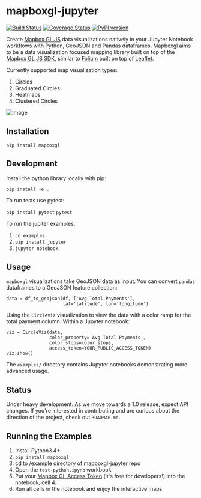 # mapboxgl-jupyter

[![Build Status](https://travis-ci.org/mapbox/mapboxgl-jupyter.svg?branch=master)](https://travis-ci.org/mapbox/mapboxgl-jupyter)
[![Coverage Status](https://coveralls.io/repos/github/mapbox/mapboxgl-jupyter/badge.svg?branch=master)](https://coveralls.io/github/mapbox/mapboxgl-jupyter?branch=master)
[![PyPI version](https://badge.fury.io/py/mapboxgl.svg)](https://badge.fury.io/py/mapboxgl)

Create [Mapbox GL JS](https://www.mapbox.com/mapbox-gl-js/api/) data visualizations natively in your Jupyter Notebook workflows with Python, GeoJSON and Pandas dataframes.  Mapboxgl aims to be a data visualization focused mapping library built on top of the [Mapbox GL JS SDK](https://www.mapbox.com/mapbox-gl-js/api/), similar to [Folium](https://github.com/python-visualization/folium) built on top of [Leaflet](http://leafletjs.com/).

Currently supported map visualization types:

1. Circles
2. Graduated Circles
3. Heatmaps
4. Clustered Circles


![image](https://raw.githubusercontent.com/mapbox/mapboxgl-jupyter/master/examples/screenshot.png)


## Installation

`pip install mapboxgl`

## Development

Install the python library locally with pip:

`pip install -e .`

To run tests use pytest:

`pip install pytest`
`pytest`

To run the jupiter examples, 

1. `cd examples`
2. `pip install jupyter`
2. `jupyter notebook`

## Usage

`mapboxgl` visualizations take GeoJSON data as input.
You can convert `pandas` dataframes to a GeoJSON feature collection:

```
data = df_to_geojson(df, ['Avg Total Payments'],
                     lat='latitude', lon='longitude')
```

Using the `CircleViz` visualization to view the data with
a color ramp for the total payment column. Within a Jupyter
notebook:

```
viz = CircleViz(data,
                color_property='Avg Total Payments',
                color_stops=color_stops,
                access_token=YOUR_PUBLIC_ACCESS_TOKEN)
viz.show()
```

The `examples/` directory contains Jupyter notebooks
demonstrating more advanced usage.

## Status

Under heavy development. As we move towards a 1.0 release, expect
API changes. If you're interested in contributing and are 
curious about the direction of the project, check out `ROADMAP.md`.

## Running the Examples

1. Install Python3.4+
2. `pip install mapboxgl`
2. cd to /example directory of mapboxgl-jupyter repo
4. Open the `test-python.ipynb` workbook
5. Put your [Mapbox GL Access Token](https://www.mapbox.com/help/how-access-tokens-work/) (it's free for developers!) into the notebook, cell 4.
6. Run all cells in the notebook and enjoy the interactive maps.

